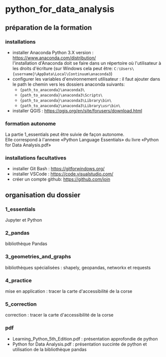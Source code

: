 ﻿# python_for_data_analysis

## préparation de la formation
### installations 
- installer Anaconda Python 3.X version : https://www.anaconda.com/distribution/    
l'installation d'Anaconda doit se faire dans un répertoire où l'utilisateur à les droits d'écriture (sur Windows cela peut être: `C:\Users\{username}\AppData\Local\Continuum\anaconda3`)
- configurer les variables d'environnement utilisateur :
il faut ajouter dans le path le chemin vers les dossiers anaconda suivants:
    - `{path_to_anaconda}\anaconda3\`
    - `{path_to_anaconda}\anaconda3\Scripts\`
    - `{path_to_anaconda}\anaconda3\Library\bin\`
    - `{path_to_anaconda}\anaconda3\Library\usr\bin\`
- installer QGIS : https://qgis.org/en/site/forusers/download.html  

### formation autonome
La partie 1_essentials peut être suivie de façon autonome.  
Elle correspond à l'annexe «Python Language Essentials» du livre «Python for Data Analysis.pdf»  

### installations facultatives
- installer Git Bash : https://gitforwindows.org/
- installer VSCode : https://code.visualstudio.com/
- créer un compte github: https://github.com/join

## organisation du dossier

### 1_essentials
Jupyter et Python

### 2_pandas
bibliothèque Pandas

### 3_geometries_and_graphs
bibliothèques spécialisées : shapely, geopandas, networkx et requests

### 4_practice
mise en application : tracer la carte d'accessibilité de la corse

### 5_correction
correction : tracer la carte d'accessibilité de la corse

### pdf
- Learning_Python_5th_Edition.pdf : présentation approfondie de python
- Python for Data Analysis.pdf : présentation succinte de python et utilisation de la bibliothèque pandas